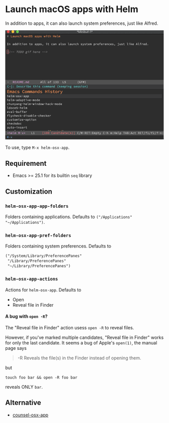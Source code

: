 # Launch macOS apps with Helm

In addition to apps, it can also launch system preferences, just like Alfred.

![use helm-osx-app to launch iterm](helm-osx-app.gif)

To use, type `M-x helm-osx-app`.

## Requirement

- Emacs >= 25.1 for its builtin `seq` library

## Customization

### `helm-osx-app-app-folders`

Folders containing applications. Defaults to `("/Applications" "~/Applications")`.

### `helm-osx-app-pref-folders`

Folders containing system preferences. Defaults to

``` emacs-lisp
("/System/Library/PreferencePanes"
 "/Library/PreferencePanes"
 "~/Library/PreferencePanes")
```

### `helm-osx-app-actions`

Actions for `helm-osx-app`. Defaults to

- Open
- Reveal file in Finder

#### A bug with `open -R`?

The "Reveal file in Finder" action usess `open -R` to reveal files.

However, if you've marked multiple candidates, "Reveal file in Finder" works for
only the last candidate. It seems a bug of Apple's `open(1)`, the manual page
says

> -R  Reveals the file(s) in the Finder instead of opening them.

but

``` shell
touch foo bar && open -R foo bar
```

reveals ONLY `bar`.

## Alternative

- [counsel-osx-app](https://github.com/d12frosted/counsel-osx-app)

